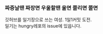 ### 짜증날땐 짜장면 우울할땐 울면 쫄리면 쫄면
깃허브를 일기장으로 쓰는 여성. 1일1커밋 도전.
<br />
일기는 hungry레포의 issue에 있읍니다.
<!--
**ty8116/ty8116** is a ✨ _special_ ✨ repository because its `README.md` (this file) appears on your GitHub profile.

Here are some ideas to get you started:

- 🔭 I’m currently working on ...
- 🌱 I’m currently learning ...
- 👯 I’m looking to collaborate on ...
- 🤔 I’m looking for help with ...
- 💬 Ask me about ...
- 📫 How to reach me: ...
- 😄 Pronouns: ...
- ⚡ Fun fact: ...
-->

